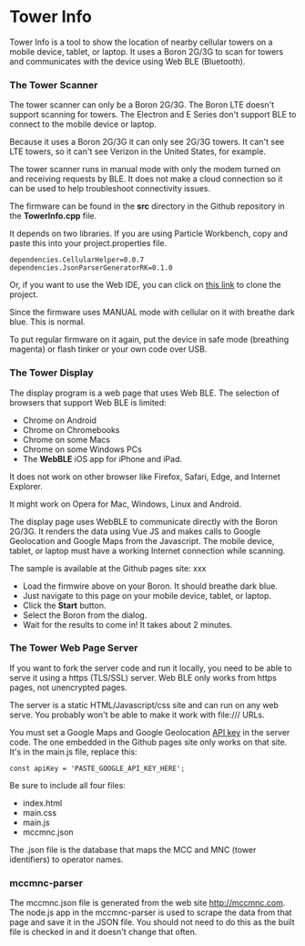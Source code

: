 # Tower Info

Tower Info is a tool to show the location of nearby cellular towers on a mobile device, tablet, or laptop. It uses a Boron 2G/3G to scan for towers and communicates with the device using Web BLE (Bluetooth).

### The Tower Scanner

The tower scanner can only be a Boron 2G/3G. The Boron LTE doesn't support scanning for towers. The Electron and E Series don't support BLE to connect to the mobile device or laptop.

Because it uses a Boron 2G/3G it can only see 2G/3G towers. It can't see LTE towers, so it can't see Verizon in the United States, for example.

The tower scanner runs in manual mode with only the modem turned on and receiving requests by BLE. It does not make a cloud connection so it can be used to help troubleshoot connectivity issues.

The firmware can be found in the **src** directory in the Github repository in the **TowerInfo.cpp** file. 

It depends on two libraries. If you are using Particle Workbench, copy and paste this into your project.properties file.

```
dependencies.CellularHelper=0.0.7
dependencies.JsonParserGeneratorRK=0.1.0
```

Or, if you want to use the Web IDE, you can click on [this link](https://go.particle.io/shared_apps/5d94ce535cdabc0023dd6f58) to clone the project.

Since the firmware uses MANUAL mode with cellular on it with breathe dark blue. This is normal.

To put regular firmware on it again, put the device in safe mode (breathing magenta) or flash tinker or your own code over USB.

### The Tower Display

The display program is a web page that uses Web BLE. The selection of browsers that support Web BLE is limited:

- Chrome on Android
- Chrome on Chromebooks
- Chrome on some Macs
- Chrome on some Windows PCs
- The **WebBLE** iOS app for iPhone and iPad.

It does not work on other browser like Firefox, Safari, Edge, and Internet Explorer. 

It might work on Opera for Mac, Windows, Linux and Android. 

The display page uses WebBLE to communicate directly with the Boron 2G/3G. It renders the data using Vue JS and makes calls to Google Geolocation and Google Maps from the Javascript. The mobile device, tablet, or laptop must have a working Internet connection while scanning.

The sample is available at the Github pages site: 
xxx

- Load the firmwire above on your Boron. It should breathe dark blue.
- Just navigate to this page on your mobile device, tablet, or laptop.
- Click the **Start** button.
- Select the Boron from the dialog.
- Wait for the results to come in! It takes about 2 minutes.

### The Tower Web Page Server

If you want to fork the server code and run it locally, you need to be able to serve it using a https (TLS/SSL) server. Web BLE only works from https pages, not unencrypted pages.

The server is a static HTML/Javascript/css site and can run on any web serve. You probably won't be able to make it work with file:/// URLs.

You must set a Google Maps and Google Geolocation [API key](https://developers.google.com/maps/documentation/javascript/get-api-key) in the server code. The one embedded in the Github pages site only works on that site. It's in the main.js file, replace this:

```
const apiKey = 'PASTE_GOOGLE_API_KEY_HERE';
```

Be sure to include all four files:

- index.html 
- main.css
- main.js
- mccmnc.json

The .json file is the database that maps the MCC and MNC (tower identifiers) to operator names.

### mccmnc-parser

The mccmnc.json file is generated from the web site http://mccmnc.com. The node.js app in the mccmnc-parser is used to scrape the data from that page and save it in the JSON file. You should not need to do this as the built file is checked in and it doesn't change that often.
 